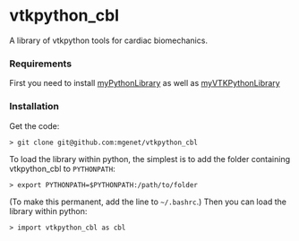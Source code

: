 # vtkpython_cbl
A library of vtkpython tools for cardiac biomechanics.
### Requirements
First you need to install [myPythonLibrary](https://github.com/mgenet/myPythonLibrary) as well as [myVTKPythonLibrary](https://github.com/mgenet/myVTKPythonLibrary)
### Installation
Get the code:
```
> git clone git@github.com:mgenet/vtkpython_cbl
```
To load the library within python, the simplest is to add the folder containing vtkpython_cbl to `PYTHONPATH`:
```
> export PYTHONPATH=$PYTHONPATH:/path/to/folder
```
(To make this permanent, add the line to `~/.bashrc`.)
Then you can load the library within python:
```
> import vtkpython_cbl as cbl
```
